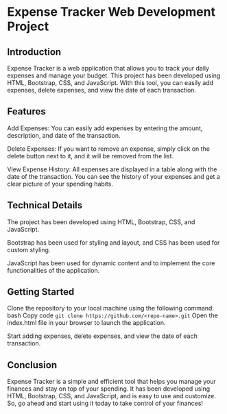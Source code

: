 # Expense Tracker Web Development Project
## Introduction
Expense Tracker is a web application that allows you to track your daily expenses and manage your budget. This project has been developed using HTML, Bootstrap, CSS, and JavaScript. With this tool, you can easily add expenses, delete expenses, and view the date of each transaction.

## Features
Add Expenses: You can easily add expenses by entering the amount, description, and date of the transaction.

Delete Expenses: If you want to remove an expense, simply click on the delete button next to it, and it will be removed from the list.

View Expense History: All expenses are displayed in a table along with the date of the transaction. You can see the history of your expenses and get a clear picture of your spending habits.


## Technical Details
The project has been developed using HTML, Bootstrap, CSS, and JavaScript.

Bootstrap has been used for styling and layout, and CSS has been used for custom styling.

JavaScript has been used for dynamic content and to implement the core functionalities of the application.

## Getting Started
Clone the repository to your local machine using the following command:
bash
Copy code
```git clone https://github.com/<repo-name>.git```
Open the index.html file in your browser to launch the application.

Start adding expenses, delete expenses, and view the date of each transaction.

## Conclusion
Expense Tracker is a simple and efficient tool that helps you manage your finances and stay on top of your spending. It has been developed using HTML, Bootstrap, CSS, and JavaScript, and is easy to use and customize. So, go ahead and start using it today to take control of your finances!

